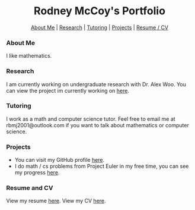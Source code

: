

<h1 align="center">Rodney McCoy's Portfolio</h1>

<div align="center">
  <p align="center"> <a href="#about-me">About Me</a> | <a href="#research">Research</a> | <a href="#tutoring">Tutoring</a> | <a href="#projects">Projects</a> | <a href="#resume-and-cv">Resume / CV</a> </p>
</div>


<h3 align="left">About Me</h3>

<p> I like mathematics. </p>


<h3 align="left">Research</h3>


<p>I am currently working on undergraduate research with Dr. Alex Woo. You can view the project im currently working on <a href="https://github.com/RodneyMcCoy/shallow-permutations">here</a>.</p>


<h3 align="left">Tutoring</h3>


<p>I work as a math and computer science tutor. Feel free to email me at rbmj2001@outlook.com if you want to talk about mathematics or computer science.</p>


<h3 align="left">Projects</h3>


[comment]: <> (<li>I occasionally upload to my YouTube channel where i discuss Math and Computer Science. You can visit it here <a href = "www.youtube.com">here</a>.</li>)

<ul>
  <li>You can visit my GitHub profile <a href="https://github.com/RodneyMcCoy">here</a>.</li>
  <li>I do math / cs problems from Project Euler in my free time, you can see my progress <a href = "https://projecteuler.net/progress=RodneyMcCoy">here</a>.</li>
</ul>


<h3 align="left">Resume and CV</h3>


<p>View my resume <a href="Resume.pdf">here</a>. View my CV <a href="CV.pdf">here</a>.</p>
